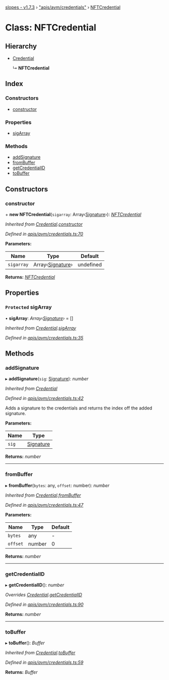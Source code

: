 [slopes - v1.7.3](../README.md) › ["apis/avm/credentials"](../modules/_apis_avm_credentials_.md) › [NFTCredential](_apis_avm_credentials_.nftcredential.md)

# Class: NFTCredential

## Hierarchy

* [Credential](_apis_avm_credentials_.credential.md)

  ↳ **NFTCredential**

## Index

### Constructors

* [constructor](_apis_avm_credentials_.nftcredential.md#constructor)

### Properties

* [sigArray](_apis_avm_credentials_.nftcredential.md#protected-sigarray)

### Methods

* [addSignature](_apis_avm_credentials_.nftcredential.md#addsignature)
* [fromBuffer](_apis_avm_credentials_.nftcredential.md#frombuffer)
* [getCredentialID](_apis_avm_credentials_.nftcredential.md#getcredentialid)
* [toBuffer](_apis_avm_credentials_.nftcredential.md#tobuffer)

## Constructors

###  constructor

\+ **new NFTCredential**(`sigarray`: Array‹[Signature](_apis_avm_types_.signature.md)›): *[NFTCredential](_apis_avm_credentials_.nftcredential.md)*

*Inherited from [Credential](_apis_avm_credentials_.credential.md).[constructor](_apis_avm_credentials_.credential.md#constructor)*

*Defined in [apis/avm/credentials.ts:70](https://github.com/ava-labs/slopes/blob/51a37ef/src/apis/avm/credentials.ts#L70)*

**Parameters:**

Name | Type | Default |
------ | ------ | ------ |
`sigarray` | Array‹[Signature](_apis_avm_types_.signature.md)› |  undefined |

**Returns:** *[NFTCredential](_apis_avm_credentials_.nftcredential.md)*

## Properties

### `Protected` sigArray

• **sigArray**: *Array‹[Signature](_apis_avm_types_.signature.md)›* =  []

*Inherited from [Credential](_apis_avm_credentials_.credential.md).[sigArray](_apis_avm_credentials_.credential.md#protected-sigarray)*

*Defined in [apis/avm/credentials.ts:35](https://github.com/ava-labs/slopes/blob/51a37ef/src/apis/avm/credentials.ts#L35)*

## Methods

###  addSignature

▸ **addSignature**(`sig`: [Signature](_apis_avm_types_.signature.md)): *number*

*Inherited from [Credential](_apis_avm_credentials_.credential.md)*

*Defined in [apis/avm/credentials.ts:42](https://github.com/ava-labs/slopes/blob/51a37ef/src/apis/avm/credentials.ts#L42)*

Adds a signature to the credentials and returns the index off the added signature.

**Parameters:**

Name | Type |
------ | ------ |
`sig` | [Signature](_apis_avm_types_.signature.md) |

**Returns:** *number*

___

###  fromBuffer

▸ **fromBuffer**(`bytes`: any, `offset`: number): *number*

*Inherited from [Credential](_apis_avm_credentials_.credential.md).[fromBuffer](_apis_avm_credentials_.credential.md#frombuffer)*

*Defined in [apis/avm/credentials.ts:47](https://github.com/ava-labs/slopes/blob/51a37ef/src/apis/avm/credentials.ts#L47)*

**Parameters:**

Name | Type | Default |
------ | ------ | ------ |
`bytes` | any | - |
`offset` | number | 0 |

**Returns:** *number*

___

###  getCredentialID

▸ **getCredentialID**(): *number*

*Overrides [Credential](_apis_avm_credentials_.credential.md).[getCredentialID](_apis_avm_credentials_.credential.md#abstract-getcredentialid)*

*Defined in [apis/avm/credentials.ts:90](https://github.com/ava-labs/slopes/blob/51a37ef/src/apis/avm/credentials.ts#L90)*

**Returns:** *number*

___

###  toBuffer

▸ **toBuffer**(): *Buffer*

*Inherited from [Credential](_apis_avm_credentials_.credential.md).[toBuffer](_apis_avm_credentials_.credential.md#tobuffer)*

*Defined in [apis/avm/credentials.ts:59](https://github.com/ava-labs/slopes/blob/51a37ef/src/apis/avm/credentials.ts#L59)*

**Returns:** *Buffer*
